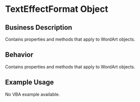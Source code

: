 # TextEffectFormat Object

## Business Description
Contains properties and methods that apply to WordArt objects.

## Behavior
Contains properties and methods that apply to WordArt objects.

## Example Usage
No VBA example available.
